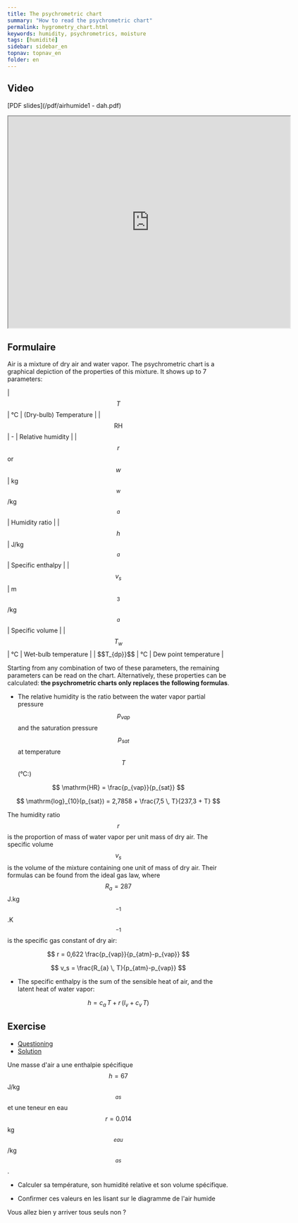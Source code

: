 ```yaml
---
title: The psychrometric chart
summary: "How to read the psychrometric chart"
permalink: hygrometry_chart.html
keywords: humidity, psychrometrics, moisture
tags: [humidité]
sidebar: sidebar_en
topnav: topnav_en
folder: en
---
```



## Video

[PDF slides](/pdf/airhumide1 - dah.pdf)

<iframe src="https://player.vimeo.com/video/99807194?color=ff9933&portrait=0" width="640" height="480" frameborder="1" webkitallowfullscreen mozallowfullscreen allowfullscreen></iframe>


## Formulaire

Air is a mixture of dry air and water vapor. The psychrometric chart is a graphical depiction of the properties of this mixture. It shows up to 7 parameters:

| $$T$$ | °C | (Dry-bulb) Temperature |
| $$\mathrm{RH}$$ | - | Relative humidity |
| $$r$$ or $$w$$ | kg$$_{w}$$/kg$$_{a}$$ | Humidity ratio |
| $$h$$ | J/kg$$_{a}$$ | Specific enthalpy |
| $$v_s$$ | m$$^3$$/kg$$_{a}$$ | Specific volume |
| $$T_w$$ | °C | Wet-bulb temperature |
| $$T_{dp}}$$ | °C | Dew point temperature |

Starting from any combination of two of these parameters, the remaining parameters can be read on the chart. Alternatively, these properties can be calculated: **the psychrometric charts only replaces the following formulas**.

* The relative humidity is the ratio between the water vapor partial pressure $$p_{vap}$$ and the saturation pressure $$p_{sat}$$ at temperature $$T$$ (°C:)

$$ \mathrm{HR} = \frac{p_{vap}}{p_{sat}} $$

$$ \mathrm{log}_{10}(p_{sat}) = 2,7858 + \frac{7,5 \, T}{237,3 + T} $$

The humidity ratio $$r$$ is the proportion of mass of water vapor per unit mass of dry air. The specific volume $$v_s$$ is the volume of the mixture containing one unit of mass of dry air. Their formulas can be found from the ideal gas law, where $$R_{a}=287$$ J.kg$$^{-1}$$.K$$^{-1}$$ is the specific gas constant of dry air:

$$ r = 0,622 \frac{p_{vap}}{p_{atm}-p_{vap}} $$

$$ v_s = \frac{R_{a} \, T}{p_{atm}-p_{vap}} $$

* The specific enthalpy is the sum of the sensible heat of air, and the latent heat of water vapor:

$$h = c_{a}\, T + r \, (l_v+c_v\, T) $$

## Exercise

<ul id="profileTabs" class="nav nav-tabs">
    <li class="active"><a class="noCrossRef" href="#enonce" data-toggle="tab">Questioning</a></li>
    <li><a class="noCrossRef" href="#correction" data-toggle="tab">Solution</a></li>
</ul>

<div class="tab-content">

<div role="tabpanel" class="tab-pane active" id="enonce" markdown="1">

Une masse d'air a une enthalpie spécifique $$h = 67$$ J/kg$$_{as}$$ et une teneur en eau $$r = 0.014$$ kg$$_{eau}$$/kg$$_{as}$$.

* Calculer sa température, son humidité relative et son volume spécifique.

* Confirmer ces valeurs en les lisant sur le diagramme de l'air humide

</div>

<div role="tabpanel" class="tab-pane" id="correction" markdown="1">

Vous allez bien y arriver tous seuls non ?

</div>

</div>
